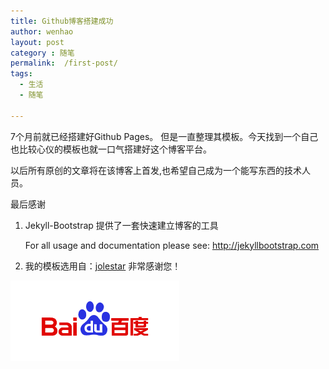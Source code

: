 ```yaml
---
title: Github博客搭建成功
author: wenhao
layout: post
category : 随笔
permalink:  /first-post/
tags: 
  - 生活
  - 随笔

---
```



7个月前就已经搭建好Github Pages。
但是一直整理其模板。今天找到一个自己也比较心仪的模板也就一口气搭建好这个博客平台。

以后所有原创的文章将在该博客上首发,也希望自己成为一个能写东西的技术人员。


<!--more-->



最后感谢

 1. Jekyll-Bootstrap 提供了一套快速建立博客的工具

    For all usage and documentation please see: <http://jekyllbootstrap.com>

 2. 我的模板选用自：[jolestar][1] 非常感谢您！


[1]: https://github.com/jolestarf


![](../images/bdlogo.gif)

